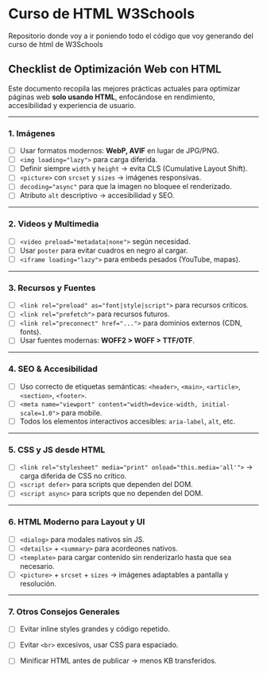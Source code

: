 # Curso de HTML W3Schools
Repositorio donde voy a ir poniendo todo el código que voy generando del curso de html de W3Schools
## Checklist de Optimización Web con HTML

Este documento recopila las mejores prácticas actuales para optimizar páginas web **solo usando HTML**, enfocándose en rendimiento, accesibilidad y experiencia de usuario.

---

### 1. Imágenes
- [ ] Usar formatos modernos: **WebP, AVIF** en lugar de JPG/PNG.
- [ ] `<img loading="lazy">` para carga diferida.
- [ ] Definir siempre `width` y `height` → evita CLS (Cumulative Layout Shift).
- [ ] `<picture>` con `srcset` y `sizes` → imágenes responsivas.
- [ ] `decoding="async"` para que la imagen no bloquee el renderizado.
- [ ] Atributo `alt` descriptivo → accesibilidad y SEO.

---

### 2. Videos y Multimedia
- [ ] `<video preload="metadata|none">` según necesidad.
- [ ] Usar `poster` para evitar cuadros en negro al cargar.
- [ ] `<iframe loading="lazy">` para embeds pesados (YouTube, mapas).

---

### 3. Recursos y Fuentes
- [ ] `<link rel="preload" as="font|style|script">` para recursos críticos.
- [ ] `<link rel="prefetch">` para recursos futuros.
- [ ] `<link rel="preconnect" href="...">` para dominios externos (CDN, fonts).
- [ ] Usar fuentes modernas: **WOFF2 > WOFF > TTF/OTF**.

---

### 4. SEO & Accesibilidad
- [ ] Uso correcto de etiquetas semánticas: `<header>`, `<main>`, `<article>`, `<section>`, `<footer>`.
- [ ] `<meta name="viewport" content="width=device-width, initial-scale=1.0">` para mobile.
- [ ] Todos los elementos interactivos accesibles: `aria-label`, `alt`, etc.

---

### 5. CSS y JS desde HTML
- [ ] `<link rel="stylesheet" media="print" onload="this.media='all'">` → carga diferida de CSS no crítico.
- [ ] `<script defer>` para scripts que dependen del DOM.
- [ ] `<script async>` para scripts que no dependen del DOM.

---

### 6. HTML Moderno para Layout y UI
- [ ] `<dialog>` para modales nativos sin JS.
- [ ] `<details>` + `<summary>` para acordeones nativos.
- [ ] `<template>` para cargar contenido sin renderizarlo hasta que sea necesario.
- [ ] `<picture>` + `srcset` + `sizes` → imágenes adaptables a pantalla y resolución.

---

### 7. Otros Consejos Generales
- [ ] Evitar inline styles grandes y código repetido.
- [ ] Evitar `<br>` excesivos, usar CSS para espaciado.
- [ ] Minificar HTML antes de publicar → menos KB transferidos.

